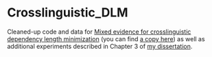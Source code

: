 # Crosslinguistic_DLM

Cleaned-up code and data for [Mixed evidence for crosslinguistic dependency length minimization](https://www.degruyter.com/document/doi/10.1515/stuf-2020-1020/html) (you can find [a copy here](https://www.researchgate.net/publication/343333134_Mixed_Evidence_for_Crosslinguistic_Dependency_Length_Minimization)) as well as additional experiments described in Chapter 3 of [my dissertation](https://www.proquest.com/docview/2466279603?pq-origsite=gscholar&fromopenview=true).
